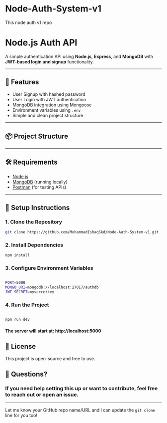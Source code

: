 # Node-Auth-System-v1
This node auth v1 repo


# Node.js Auth API

A simple authentication API using **Node.js**, **Express**, and **MongoDB** with **JWT-based login and signup** functionality.

---

## 🚀 Features

- User Signup with hashed password
- User Login with JWT authentication
- MongoDB integration using Mongoose
- Environment variables using `.env`
- Simple and clean project structure

---

## 📦 Project Structure



---

## 🛠️ Requirements

- [Node.js](https://nodejs.org/)
- [MongoDB](https://www.mongodb.com/try/download/community) (running locally)
- [Postman](https://www.postman.com/) (for testing APIs)

---

## 🔧 Setup Instructions

### 1. Clone the Repository

```bash
git clone https://github.com/MuhammadIshaqSkd/Node-Auth-System-v1.git
```

### 2. Install Dependencies
```bash
npm install
```

### 3. Configure Environment Variables
```bash

PORT=5000
MONGO_URI=mongodb://localhost:27017/authdb
JWT_SECRET=mysecretkey

```

### 4. Run the Project
```bash

npm run dev

```

#### The server will start at: http://localhost:5000

## 📄 License
This project is open-source and free to use.


## 💬 Questions?
### If you need help setting this up or want to contribute, feel free to reach out or open an issue.


---

Let me know your GitHub repo name/URL and I can update the `git clone` line for you too!
